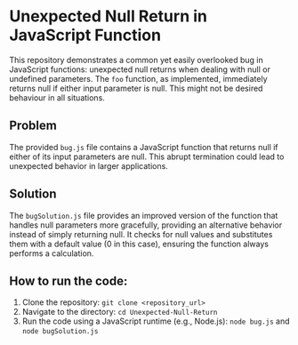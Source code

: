 # Unexpected Null Return in JavaScript Function

This repository demonstrates a common yet easily overlooked bug in JavaScript functions: unexpected null returns when dealing with null or undefined parameters.  The `foo` function, as implemented, immediately returns null if either input parameter is null. This might not be desired behaviour in all situations.

## Problem
The provided `bug.js` file contains a JavaScript function that returns null if either of its input parameters are null. This abrupt termination could lead to unexpected behavior in larger applications.

## Solution
The `bugSolution.js` file provides an improved version of the function that handles null parameters more gracefully, providing an alternative behavior instead of simply returning null.  It checks for null values and substitutes them with a default value (0 in this case), ensuring the function always performs a calculation.

## How to run the code:
1. Clone the repository: `git clone <repository_url>`
2. Navigate to the directory: `cd Unexpected-Null-Return`
3. Run the code using a JavaScript runtime (e.g., Node.js): `node bug.js` and `node bugSolution.js`